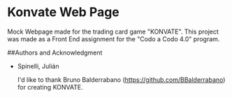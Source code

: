 # Konvate Web Page
 Mock Webpage made for the trading card game "KONVATE". This project was made as a Front End assignment for the "Codo a Codo 4.0" program.
 
 ##Authors and Acknowledgment
- Spinelli, Julián
  
  I'd like to thank Bruno Balderrabano (https://github.com/BBalderrabano) for creating KONVATE.
